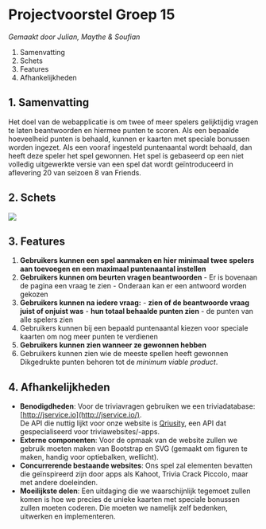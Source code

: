 # Projectvoorstel Groep 15
*Gemaakt door Julian, Maythe & Soufian*
 1. Samenvatting
 2. Schets
 3. Features
 4. Afhankelijkheden
## 1. Samenvatting
Het doel van de webapplicatie is om twee of meer spelers gelijktijdig vragen te laten beantwoorden en hiermee punten te scoren. Als een bepaalde hoeveelheid punten is behaald, kunnen er kaarten met speciale bonussen worden ingezet. Als een vooraf ingesteld puntenaantal wordt behaald, dan heeft deze speler het spel gewonnen. Het spel is gebaseerd op een niet volledig uitgewerkte versie van een spel dat wordt geïntroduceerd in aflevering 20 van seizoen 8 van Friends.
## 2. Schets
**![](https://lh3.googleusercontent.com/9UGE30yYgStNI4zzRLshat7MBUZgP-lspmVD7h4tnyTMZ4IQqmqaSao5nugyGMl45TRFOteql5uhca9t-AyXxE3IVtpWR7pfDoNkaqWLz-QlScSjBhi-wMyU1wAjqfse-WtJvoYr)**
## 3. Features
1.  **Gebruikers kunnen een spel aanmaken en hier minimaal twee spelers aan toevoegen en een maximaal puntenaantal instellen**
2. **Gebruikers kunnen om beurten vragen beantwoorden**
        - Er is bovenaan de pagina een vraag te zien
        - Onderaan kan er een antwoord worden gekozen
3. **Gebruikers kunnen na iedere vraag:**
        - **zien of de beantwoorde vraag juist of onjuist was**
        - **hun totaal behaalde punten zien**
        - de punten van alle spelers zien
4. Gebruikers kunnen bij een bepaald puntenaantal kiezen voor speciale kaarten om nog meer punten te verdienen
5. **Gebruikers kunnen zien wanneer ze gewonnen hebben**
6. Gebruikers kunnen zien wie de meeste spellen heeft gewonnen
Dikgedrukte punten behoren tot de *minimum viable product*.
## 4. Afhankelijkheden
 - **Benodigdheden**: Voor de triviavragen gebruiken we een triviadatabase: [http://jservice.io](http://jservice.io/).  <br> De API die nuttig lijkt voor onze website is [Qriusity](https://www.programmableweb.com/api/qriusity), een API dat gespecialiseerd voor triviawebsites/-apps.<br>
 - **Externe componenten**: Voor de opmaak van de website zullen we gebruik moeten maken van Bootstrap en SVG (gemaakt om figuren te maken, handig voor optiebalken, wellicht).
 - **Concurrerende bestaande websites**: Ons spel zal elementen bevatten die geïnspireerd zijn door apps als Kahoot, Trivia Crack Piccolo, maar met andere doeleinden.
 - **Moeilijkste delen**: Een uitdaging die we waarschijnlijk tegemoet zullen komen is hoe we precies de unieke kaarten met speciale bonussen zullen moeten coderen. Die moeten we namelijk zelf bedenken, uitwerken en implementeren.